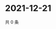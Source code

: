 # 2021-12-21

共 0 条

<!-- BEGIN WEIBO -->
<!-- 最后更新时间 Tue Dec 21 2021 04:12:57 GMT+0800 (China Standard Time) -->

<!-- END WEIBO -->
